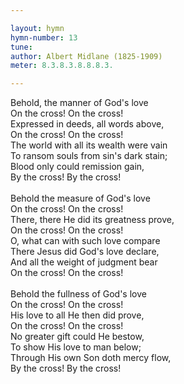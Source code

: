```yaml
---

layout: hymn
hymn-number: 13
tune: 
author: Albert Midlane (1825-1909)
meter: 8.3.8.3.8.8.8.3.

---
```

Behold, the manner of God's love<br>On the cross! On the cross!<br>Expressed in deeds, all words above,<br>On the cross! On the cross!<br>The world with all its wealth were vain<br>To ransom souls from sin's dark stain;<br>Blood only could remission gain,<br>By the cross! By the cross!<br><br>Behold the measure of God's love<br>On the cross! On the cross!<br>There, there He did its greatness prove,<br>On the cross! On the cross!<br>O, what can with such love compare<br>There Jesus did God's love declare,<br>And all the weight of judgment bear<br>On the cross! On the cross!<br><br>Behold the fullness of God's love<br>On the cross! On the cross!<br>His love to all He then did prove,<br>On the cross! On the cross!<br>No greater gift could He bestow,<br>To show His love to man below;<br>Through His own Son doth mercy flow,<br>By the cross! By the cross!<br><br><br>
